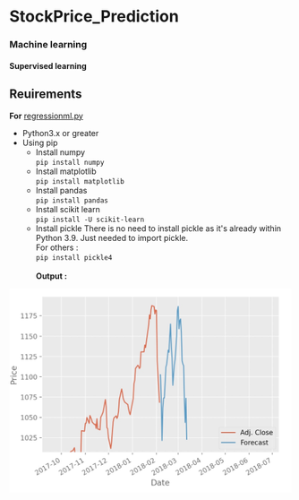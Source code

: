 # StockPrice_Prediction
### Machine learning 
#### Supervised learning
## Reuirements

**For** [regressionml.py](./regressionml.py)
  * Python3.x or greater
  * Using pip
    * Install numpy <br>
      `
      pip install numpy
      `
    * Install matplotlib <br>
    `
    pip install matplotlib
    `
    * Install pandas <br>
     `
     pip install pandas
     `
     * Install scikit learn<br>
     `
     pip install -U scikit-learn
     `
     * Install pickle
     There is no need to install pickle as it's already within Python 3.9. Just needed to import pickle. <br>
     For others : <br>
     `
     pip install pickle4
     `<br><br>
   **Output :**<br>
   
   ![Alt text](/stockPrediction.JPG?raw=true "Output")
   
